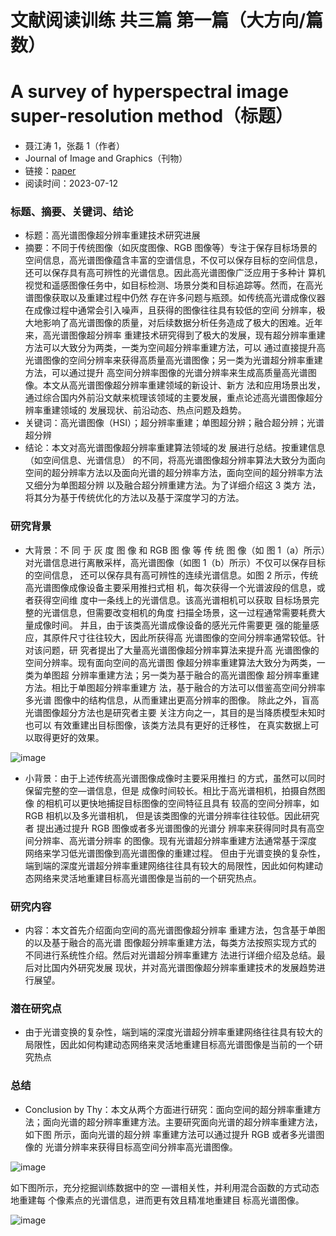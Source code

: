 # 文献阅读训练 共三篇 第一篇（大方向/篇数）
# A survey of hyperspectral image super-resolution method（标题）
- 聂江涛 1，张磊 1（作者）
- Journal of Image and Graphics（刊物）
- 链接：[paper](1-Literature/高光谱图像超分辨率重建技术研究进展_聂江涛.pdf)
- 阅读时间：2023-07-12

### 标题、摘要、关键词、结论
- 标题：高光谱图像超分辨率重建技术研究进展
- 摘要：不同于传统图像（如灰度图像、RGB 图像等）专注于保存目标场景的空间信息，高光谱图像蕴含丰富的空谱信息，不仅可以保存目标的空间信息，还可以保存具有高可辨性的光谱信息。因此高光谱图像广泛应用于多种计 算机视觉和遥感图像任务中，如目标检测、场景分类和目标追踪等。然而，在高光谱图像获取以及重建过程中仍然 存在许多问题与瓶颈。如传统高光谱成像仪器在成像过程中通常会引入噪声，且获得的图像往往具有较低的空间 分辨率，极大地影响了高光谱图像的质量，对后续数据分析任务造成了极大的困难。近年来，高光谱图像超分辨率 重建技术研究得到了极大的发展，现有超分辨率重建方法可以大致分为两类，一类为空间超分辨率重建方法，可以 通过直接提升高光谱图像的空间分辨率来获得高质量高光谱图像；另一类为光谱超分辨率重建方法，可以通过提升 高空间分辨率图像的光谱分辨率来生成高质量高光谱图像。本文从高光谱图像超分辨率重建领域的新设计、新方 法和应用场景出发，通过综合国内外前沿文献来梳理该领域的主要发展，重点论述高光谱图像超分辨率重建领域的 发展现状、前沿动态、热点问题及趋势。
- 关键词：高光谱图像（HSI）；超分辨率重建；单图超分辨；融合超分辨；光谱超分辨
- 结论：本文对高光谱图像超分辨率重建算法领域的发 展进行总结。按重建信息（如空间信息、光谱信息） 的不同，将高光谱图像超分辨率算法大致分为面向 空间的超分辨率方法以及面向光谱的超分辨率方法，面向空间的超分辨率方法又细分为单图超分辨 以及融合超分辨重建方法。为了详细介绍这 3 类方 法，将其分为基于传统优化的方法以及基于深度学习的方法。

### 研究背景
- 大背景：不 同 于 灰 度 图 像 和 RGB 图 像 等 传 统 图 像（如 图 1（a）所示）对光谱信息进行离散采样，高光谱图像（如图 1（b）所示）不仅可以保存目标的空间信息， 还可以保存具有高可辨性的连续光谱信息。如图 2 所示，传统高光谱图像成像设备主要采用推扫式相 机，每次获得一个光谱波段的信息，或者获得空间维 度中一条线上的光谱信息。该高光谱相机可以获取 目标场景完整的光谱信息，但需要改变相机的角度 扫描全场景，这一过程通常需要耗费大量成像时间。 并且，由于该类高光谱成像设备的感光元件需要更 强的能量感应，其原件尺寸往往较大，因此所获得高 光谱图像的空间分辨率通常较低。针对该问题，研 究者提出了大量高光谱图像超分辨率算法来提升高 光谱图像的空间分辨率。现有面向空间的高光谱图 像超分辨率重建算法大致分为两类，一类为单图超 分辨率重建方法；另一类为基于融合的高光谱图像 超分辨率重建方法。相比于单图超分辨率重建方 法，基于融合的方法可以借鉴高空间分辨率多光谱 图像中的结构信息，从而重建出更高分辨率的图像。 除此之外，盲高光谱图像超分方法也是研究者主要 关注方向之一，其目的是当降质模型未知时也可以 有效重建出目标图像，该类方法具有更好的迁移性， 在真实数据上可以取得更好的效果。

![image](https://github.com/ZYJ-Group/Tanghy/assets/94824386/b0a6ebeb-457d-4068-8f4d-eed98966d26f)

- 小背景：由于上述传统高光谱图像成像时主要采用推扫 的方式，虽然可以同时保留完整的空—谱信息，但是 成像时间较长。相比于高光谱相机，拍摄自然图像 的相机可以更快地捕捉目标图像的空间特征且具有 较高的空间分辨率，如 RGB 相机以及多光谱相机， 但是该类图像的光谱分辨率往往较低。因此研究者 提出通过提升 RGB 图像或者多光谱图像的光谱分 辨率来获得同时具有高空间分辨率、高光谱分辨率 的图像。现有光谱超分辨率重建方法通常基于深度 网络来学习低光谱图像到高光谱图像的重建过程。 但由于光谱变换的复杂性，端到端的深度光谱超分辨率重建网络往往具有较大的局限性，因此如何构建动态网络来灵活地重建目标高光谱图像是当前的一个研究热点。

### 研究内容
- 内容：本文首先介绍面向空间的高光谱图像超分辨率 重建方法，包含基于单图的以及基于融合的高光谱 图像超分辨率重建方法，每类方法按照实现方式的 不同进行系统性介绍。然后对光谱超分辨率重建方 法进行详细介绍及总结。最后对比国内外研究发展 现状，并对高光谱图像超分辨率重建技术的发展趋势进行展望。

### 潜在研究点
- 由于光谱变换的复杂性，端到端的深度光谱超分辨率重建网络往往具有较大的局限性，因此如何构建动态网络来灵活地重建目标高光谱图像是当前的一个研究热点

### 总结
- Conclusion by Thy：本文从两个方面进行研究：面向空间的超分辨率重建方法；面向光谱的超分辨率重建方法。主要研究面向光谱的超分辨率重建方法，如下图 所示，面向光谱的超分辨 率重建方法可以通过提升 RGB 或者多光谱图像的 光谱分辨率来获得目标高空间分辨率高光谱图像。

![image](https://github.com/ZYJ-Group/Tanghy/assets/94824386/e9093e44-e0b9-4927-8d88-13537fb930a3)

如下图所示，充分挖掘训练数据中的空 —谱相关性，并利用混合函数的方式动态地重建每 个像素点的光谱信息，进而更有效且精准地重建目 标高光谱图像。


![image](https://github.com/ZYJ-Group/Tanghy/assets/94824386/856af856-2ad6-4969-80b4-caa6472e504c)



